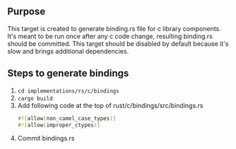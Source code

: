 ## Purpose
This target is created to generate binding.rs file for c library components.
It's meant to be run once after any c code change, resulting binding.rs should be committed. This target should be
disabled by default because it's slow and brings additional dependencies.

## Steps to generate bindings
1. ```cd implementations/rs/c/bindings```
1. ```cargo build```
1. Add following code at the top of rust/c/bindings/src/bindings.rs
    ```rust
    #![allow(non_camel_case_types)]
    #![allow(improper_ctypes)]
    ```
1. Commit bindings.rs
